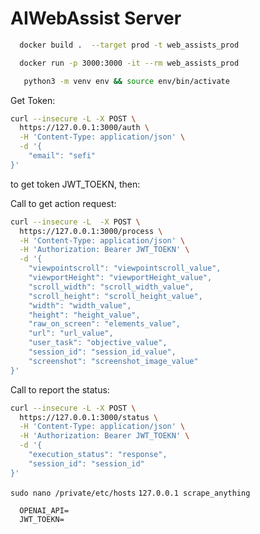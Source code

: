 # AIWebAssist Server


  ```bash
    docker build .  --target prod -t web_assists_prod 
  ```

```bash 
  docker run -p 3000:3000 -it --rm web_assists_prod 
```


```bash
   python3 -m venv env && source env/bin/activate
```


Get Token:

```bash
curl --insecure -L -X POST \
  https://127.0.0.1:3000/auth \
  -H 'Content-Type: application/json' \
  -d '{
    "email": "sefi"
}'
```
to get token JWT_TOEKN, then:

Call to get action request:
```bash
curl --insecure -L  -X POST \
  https://127.0.0.1:3000/process \
  -H 'Content-Type: application/json' \
  -H 'Authorization: Bearer JWT_TOEKN' \
  -d '{
    "viewpointscroll": "viewpointscroll_value",
    "viewportHeight": "viewportHeight_value",
    "scroll_width": "scroll_width_value",
    "scroll_height": "scroll_height_value",
    "width": "width_value",
    "height": "height_value",
    "raw_on_screen": "elements_value",
    "url": "url_value",
    "user_task": "objective_value",
    "session_id": "session_id_value",
    "screenshot": "screenshot_image_value"
}'
```

Call to report the status:
```bash
curl --insecure -L -X POST \
  https://127.0.0.1:3000/status \
  -H 'Content-Type: application/json' \
  -H 'Authorization: Bearer JWT_TOEKN' \
  -d '{
    "execution_status": "response",
    "session_id": "session_id"
}'
```




```sudo nano /private/etc/hosts```
```127.0.0.1 scrape_anything```

```
  OPENAI_API=
  JWT_TOEKN=
```